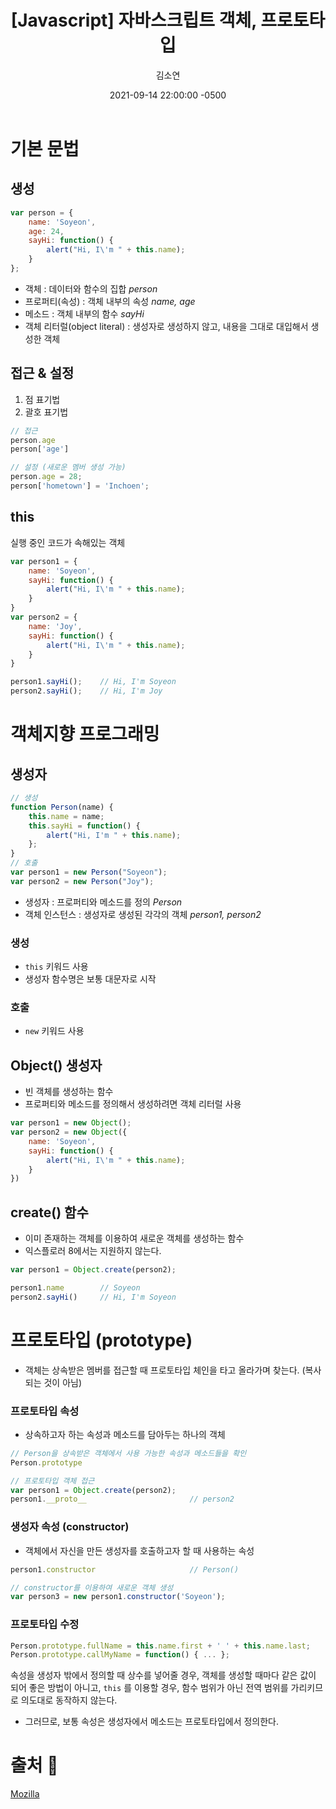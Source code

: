 ﻿---
title: "[Javascript] 자바스크립트 객체, 프로토타입"
author: "김소연"
date: 2021-09-14 22:00:00 -0500
categories: [Language]
tags: [Javascript]
---

# 기본 문법

## 생성

```javascript
var person = {
    name: 'Soyeon',
    age: 24,
    sayHi: function() {
        alert("Hi, I\'m " + this.name);
    }
};
```

- 객체 : 데이터와 함수의 집합 *person*
- 프로퍼티(속성) : 객체 내부의 속성 *name, age*
- 메소드 : 객체 내부의 함수 *sayHi*
- 객체 리터럴(object literal) : 생성자로 생성하지 않고, 내용을 그대로 대입해서 생성한 객체

## 접근 & 설정

1. 점 표기법
2. 괄호 표기법

```javascript
// 접근
person.age
person['age']

// 설정 (새로운 멤버 생성 가능)
person.age = 28;
person['hometown'] = 'Inchoen';
```

## this

실행 중인 코드가 속해있는 객체

```javascript
var person1 = {
    name: 'Soyeon',
    sayHi: function() {
        alert("Hi, I\'m " + this.name);
    }
}
var person2 = {
    name: 'Joy',
    sayHi: function() {
        alert("Hi, I\'m " + this.name);
    }
}

person1.sayHi();	// Hi, I'm Soyeon
person2.sayHi();	// Hi, I'm Joy
```



# 객체지향 프로그래밍

## 생성자

```javascript
// 생성
function Person(name) {
    this.name = name;
    this.sayHi = function() {
        alert("Hi, I'm " + this.name);
    };
}
// 호출
var person1 = new Person("Soyeon");
var person2 = new Person("Joy");
```

* 생성자 : 프로퍼티와 메소드를 정의 *Person*
* 객체 인스턴스 : 생성자로 생성된 각각의 객체 *person1, person2*

### 생성

* `this` 키워드 사용
* 생성자 함수명은 보통 대문자로 시작

### 호출

- `new` 키워드 사용

## Object() 생성자

- 빈 객체를 생성하는 함수
- 프로퍼티와 메소드를 정의해서 생성하려면 객체 리터럴 사용

```javascript
var person1 = new Object();
var person2 = new Object({
    name: 'Soyeon',
    sayHi: function() {
        alert("Hi, I\'m " + this.name);
    }
})
```

## create() 함수

- 이미 존재하는 객체를 이용하여 새로운 객체를 생성하는 함수
- 익스플로러 8에서는 지원하지 않는다.

```javascript
var person1 = Object.create(person2);

person1.name		// Soyeon
person2.sayHi()		// Hi, I'm Soyeon
```



# 프로토타입 (prototype)

- 객체는 상속받은 멤버를 접근할 때 프로토타입 체인을 타고 올라가며 찾는다. (복사되는 것이 아님)

### 프로토타입 속성

- 상속하고자 하는 속성과 메소드를 담아두는 하나의 객체

```javascript
// Person을 상속받은 객체에서 사용 가능한 속성과 메소드들을 확인
Person.prototype

// 프로토타입 객체 접근
var person1 = Object.create(person2);
person1.__proto__						// person2	
```

### 생성자 속성 (constructor)

* 객체에서 자신을 만든 생성자를 호출하고자 할 때 사용하는 속성

```javascript
person1.constructor						// Person()

// constructor를 이용하여 새로운 객체 생성
var person3 = new person1.constructor('Soyeon');
```

### 프로토타입 수정

```javascript
Person.prototype.fullName = this.name.first + ' ' + this.name.last;
Person.prototype.callMyName = function() { ... };
```

속성을 생성자 밖에서 정의할 때 
상수를 넣어줄 경우, 객체를 생성할 때마다 같은 값이 되어 좋은 방법이 아니고,
`this` 를 이용할 경우, 함수 범위가 아닌 전역 범위를 가리키므로 의도대로 동작하지 않는다.

- 그러므로, 보통 속성은 생성자에서 메소드는 프로토타입에서 정의한다.




# 출처 📎

[Mozilla](https://developer.mozilla.org/)